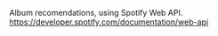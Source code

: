 Album recomendations, using Spotify Web API.      
https://developer.spotify.com/documentation/web-api